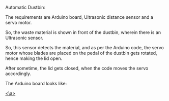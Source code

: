Automatic Dustbin:

  The requirements are Arduino board, Ultrasonic distance sensor and a servo motor.
  
  So, the waste material is shown in front of the dustbin, wherein there is an Ultrasonic sensor.
  
  So, this sensor detects the material, and as per the Arduino code, the servo motor whose blades are placed on the pedal of the dustbin gets rotated, hence making the lid open.
  
  After sometime, the lid gets closed, when the code moves the servo accordingly.
  
  The Arduino board looks like:
  
  <a href="https://i.gifer.com/7yoC.gif"><\a>
